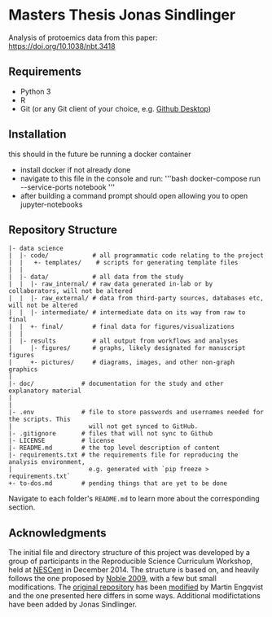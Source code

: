# Masters Thesis Jonas Sindlinger

Analysis of protoemics data from this paper: https://doi.org/10.1038/nbt.3418


## Requirements

* Python 3 
* R
* Git (or any Git client of your choice, e.g. [Github Desktop](https://desktop.github.com/))

## Installation


 this should in the future be running a docker container
* install docker if not already done
* navigate to this file in the console and run:
'''bash
docker-compose run --service-ports notebook
'''
* after building a command prompt should open allowing you to open jupyter-notebooks


## Repository Structure

    |- data science
    |  |- code/            # all programmatic code relating to the project
    |  |   +- templates/    # scripts for generating template files
    |  |
    |  |- data/            # all data from the study
    |  |  |- raw_internal/ # raw data generated in-lab or by collaborators, will not be altered
    |  |  |- raw_external/ # data from third-party sources, databases etc, will not be altered
    |  |  |- intermediate/ # intermediate data on its way from raw to final
    |  |  +- final/        # final data for figures/visualizations
    |  | 
    |  |- results          # all output from workflows and analyses
    |     |- figures/      # graphs, likely designated for manuscript figures
    |     +- pictures/     # diagrams, images, and other non-graph graphics
    |
    |- doc/             # documentation for the study and other explanatory material
    |
    |
    |- .env             # file to store passwords and usernames needed for the scripts. This
    |                     will not get synced to GitHub.
    |- .gitignore       # files that will not sync to Github
    |- LICENSE          # license
    |- README.md        # the top level description of content
    |- requirements.txt # the requirements file for reproducing the analysis environment,
    |                     e.g. generated with `pip freeze > requirements.txt`
    +- to-dos.md        # pending things that are yet to be done

Navigate to each folder's `README.md` to learn more about the corresponding section.

## Acknowledgments

The initial file and directory structure of this project was developed by a group of participants in the Reproducible Science Curriculum Workshop, held at [NESCent] in December 2014. The structure is based on, and heavily follows the one proposed by [Noble 2009], with a few but small modifications. The [original repository] has been [modified] by Martin Engqvist and the one presented here differs in some ways. Additional modifictations have been added by Jonas Sindlinger.

[modified]: https://github.com/EngqvistLab/reproducible-research-init
[NESCent]: http://nescent.org
[Noble 2009]: http://dx.doi.org/10.1371/journal.pcbi.1000424
[original repository]: https://github.com/Reproducible-Science-Curriculum/rr-init
